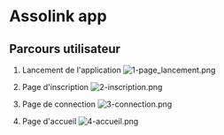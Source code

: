 # Assolink app

## Parcours utilisateur

1. Lancement de l'application
![1-page_lancement.png](images%2F1-page_lancement.png)

2. Page d'inscription
![2-inscription.png](images%2F2-inscription.png)

3. Page de connection
![3-connection.png](images%2F3-connection.png)

4. Page d'accueil
![4-accueil.png](images%2F4-accueil.png)